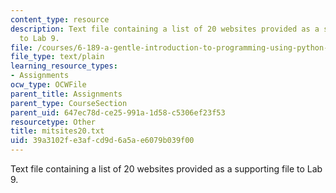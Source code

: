 ```yaml
---
content_type: resource
description: Text file containing a list of 20 websites provided as a supporting file
  to Lab 9.
file: /courses/6-189-a-gentle-introduction-to-programming-using-python-january-iap-2008/39a3102fe3afcd9d6a5ae6079b039f00_mitsites20.txt
file_type: text/plain
learning_resource_types:
- Assignments
ocw_type: OCWFile
parent_title: Assignments
parent_type: CourseSection
parent_uid: 647ec78d-ce25-991a-1d58-c5306ef23f53
resourcetype: Other
title: mitsites20.txt
uid: 39a3102f-e3af-cd9d-6a5a-e6079b039f00
---
```

Text file containing a list of 20 websites provided as a supporting file to Lab 9.

